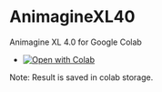 # AnimagineXL40
Animagine XL 4.0 for Google Colab

- [![Open with Colab](https://colab.research.google.com/assets/colab-badge.svg)](https://colab.research.google.com/github/KagetsuNamba/AnimagineXL40/blob/main/AnimagineXL40.ipynb)

Note:
Result is saved in colab storage.
